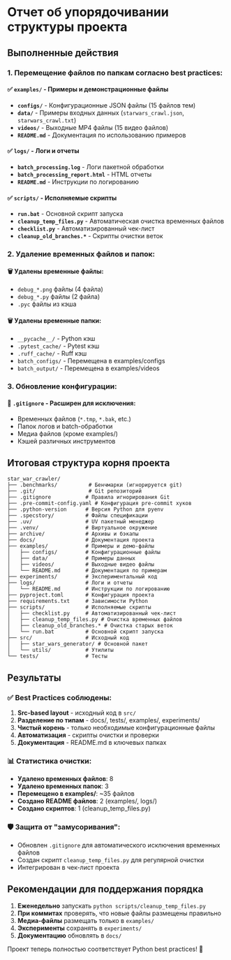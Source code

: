 # Отчет об упорядочивании структуры проекта

## Выполненные действия

### 1. Перемещение файлов по папкам согласно best practices:

#### ✅ `examples/` - Примеры и демонстрационные файлы
- **`configs/`** - Конфигурационные JSON файлы (15 файлов тем)
- **`data/`** - Примеры входных данных (`starwars_crawl.json`, `starwars_crawl.txt`)
- **`videos/`** - Выходные MP4 файлы (15 видео файлов)
- **`README.md`** - Документация по использованию примеров

#### ✅ `logs/` - Логи и отчеты
- **`batch_processing.log`** - Логи пакетной обработки
- **`batch_processing_report.html`** - HTML отчеты
- **`README.md`** - Инструкции по логированию

#### ✅ `scripts/` - Исполняемые скрипты
- **`run.bat`** - Основной скрипт запуска
- **`cleanup_temp_files.py`** - Автоматическая очистка временных файлов
- **`checklist.py`** - Автоматизированный чек-лист
- **`cleanup_old_branches.*`** - Скрипты очистки веток

### 2. Удаление временных файлов и папок:

#### 🗑️ Удалены временные файлы:
- `debug_*.png` файлы (4 файла)
- `debug_*.py` файлы (2 файла)
- `.pyc` файлы из кэша

#### 🗑️ Удалены временные папки:
- `__pycache__/` - Python кэш
- `.pytest_cache/` - Pytest кэш
- `.ruff_cache/` - Ruff кэш
- `batch_configs/` - Перемещена в examples/configs
- `batch_output/` - Перемещена в examples/videos

### 3. Обновление конфигурации:

#### 📝 `.gitignore` - Расширен для исключения:
- Временных файлов (`*.tmp`, `*.bak`, etc.)
- Папок логов и batch-обработки
- Медиа файлов (кроме examples/)
- Кэшей различных инструментов

## Итоговая структура корня проекта

```
star_war_crawler/
├── .benchmarks/          # Бенчмарки (игнорируется git)
├── .git/                 # Git репозиторий
├── .gitignore           # Правила игнорирования Git
├── .pre-commit-config.yaml # Конфигурация pre-commit хуков
├── .python-version      # Версия Python для pyenv
├── .specstory/          # Файлы спецификации
├── .uv/                 # UV пакетный менеджер
├── .venv/               # Виртуальное окружение
├── archive/             # Архивы и бэкапы
├── docs/                # Документация проекта
├── examples/            # Примеры и демо-файлы
│   ├── configs/         # Конфигурационные файлы
│   ├── data/            # Примеры данных
│   ├── videos/          # Выходные видео файлы
│   └── README.md        # Документация по примерам
├── experiments/         # Экспериментальный код
├── logs/                # Логи и отчеты
│   └── README.md        # Инструкции по логированию
├── pyproject.toml       # Конфигурация проекта
├── requirements.txt     # Зависимости Python
├── scripts/             # Исполняемые скрипты
│   ├── checklist.py     # Автоматизированный чек-лист
│   ├── cleanup_temp_files.py # Очистка временных файлов
│   ├── cleanup_old_branches.* # Очистка старых веток
│   └── run.bat          # Основной скрипт запуска
├── src/                 # Исходный код
│   ├── star_wars_generator/ # Основной пакет
│   └── utils/           # Утилиты
└── tests/               # Тесты
```

## Результаты

### ✅ Best Practices соблюдены:
1. **Src-based layout** - исходный код в `src/`
2. **Разделение по типам** - docs/, tests/, examples/, experiments/
3. **Чистый корень** - только необходимые конфигурационные файлы
4. **Автоматизация** - скрипты очистки и проверки
5. **Документация** - README.md в ключевых папках

### 📊 Статистика очистки:
- **Удалено временных файлов**: 8
- **Удалено временных папок**: 3
- **Перемещено в examples/**: ~35 файлов
- **Создано README файлов**: 2 (examples/, logs/)
- **Создано скриптов**: 1 (cleanup_temp_files.py)

### 🛡️ Защита от "замусоривания":
- Обновлен `.gitignore` для автоматического исключения временных файлов
- Создан скрипт `cleanup_temp_files.py` для регулярной очистки
- Интегрирован в чек-лист проекта

## Рекомендации для поддержания порядка

1. **Еженедельно** запускать `python scripts/cleanup_temp_files.py`
2. **При коммитах** проверять, что новые файлы размещены правильно
3. **Медиа-файлы** размещать только в `examples/`
4. **Эксперименты** сохранять в `experiments/`
5. **Документацию** обновлять в `docs/`

Проект теперь полностью соответствует Python best practices! 🎉
